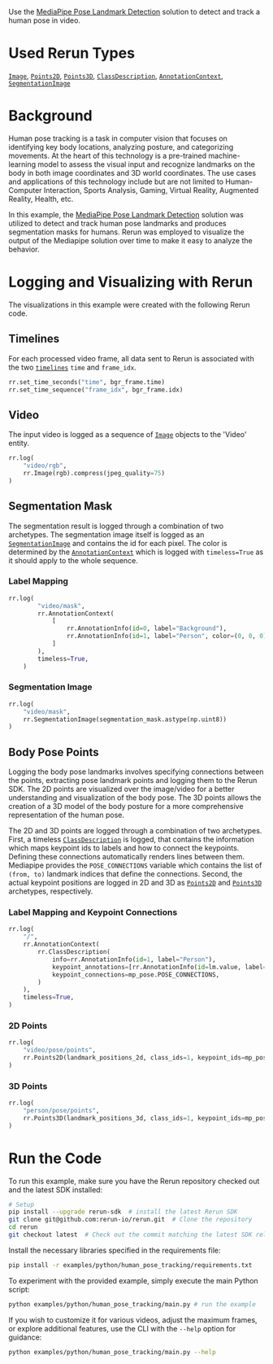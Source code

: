 <!--[metadata]
title = "Human Pose Tracking"
tags = ["mediapipe", "keypoint-detection", "2D", "3D"]
description = "Use the MediaPipe Pose solution to detect and track a human pose in video."
thumbnail = "https://static.rerun.io/human-pose-tracking/5d62a38b48bed1467698d4dc95c1f9fba786d254/480w.png"
thumbnail_dimensions = [480, 480]
channel = "main"
-->

<picture data-inline-viewer="examples/human_pose_tracking">
  <source media="(max-width: 480px)" srcset="https://static.rerun.io/human_pose_tracking/37d47fe7e3476513f9f58c38da515e2cd4a093f9/480w.png">
  <source media="(max-width: 768px)" srcset="https://static.rerun.io/human_pose_tracking/37d47fe7e3476513f9f58c38da515e2cd4a093f9/768w.png">
  <source media="(max-width: 1024px)" srcset="https://static.rerun.io/human_pose_tracking/37d47fe7e3476513f9f58c38da515e2cd4a093f9/1024w.png">
  <source media="(max-width: 1200px)" srcset="https://static.rerun.io/human_pose_tracking/37d47fe7e3476513f9f58c38da515e2cd4a093f9/1200w.png">
  <img src="https://static.rerun.io/human_pose_tracking/37d47fe7e3476513f9f58c38da515e2cd4a093f9/full.png" alt="">
</picture>

Use the [MediaPipe Pose Landmark Detection](https://developers.google.com/mediapipe/solutions/vision/pose_landmarker) solution to detect and track a human pose in video.



# Used Rerun Types
[`Image`](https://www.rerun.io/docs/reference/types/archetypes/image), [`Points2D`](https://www.rerun.io/docs/reference/types/archetypes/points2d), [`Points3D`](https://www.rerun.io/docs/reference/types/archetypes/points3d), [`ClassDescription`](https://www.rerun.io/docs/reference/types/datatypes/class_description), [`AnnotationContext`](https://www.rerun.io/docs/reference/types/archetypes/annotation_context), [`SegmentationImage`](https://www.rerun.io/docs/reference/types/archetypes/segmentation_image)

# Background
Human pose tracking is a task in computer vision that focuses on identifying key body locations, analyzing posture, and categorizing movements.
At the heart of this technology is a pre-trained machine-learning model to assess the visual input and recognize landmarks on the body in both image coordinates and 3D world coordinates.
The use cases and applications of this technology include but are not limited to Human-Computer Interaction, Sports Analysis, Gaming, Virtual Reality, Augmented Reality, Health, etc.

In this example, the [MediaPipe Pose Landmark Detection](https://developers.google.com/mediapipe/solutions/vision/pose_landmarker) solution was utilized to detect and track human pose landmarks and produces segmentation masks for humans.
Rerun was employed to visualize the output of the Mediapipe solution over time to make it easy to analyze the behavior.


# Logging and Visualizing with Rerun
The visualizations in this example were created with the following Rerun code.

## Timelines

For each processed video frame, all data sent to Rerun is associated with the two [`timelines`](https://www.rerun.io/docs/concepts/timelines) `time` and `frame_idx`.

```python
rr.set_time_seconds("time", bgr_frame.time)
rr.set_time_sequence("frame_idx", bgr_frame.idx)
```

## Video
The input video is logged as a sequence of
[`Image`](https://www.rerun.io/docs/reference/types/archetypes/image) objects to the 'Video' entity.
```python
rr.log(
    "video/rgb",
    rr.Image(rgb).compress(jpeg_quality=75)
)
```

## Segmentation Mask

The segmentation result is logged through a combination of two archetypes. The segmentation
image itself is logged as an
[`SegmentationImage`](https://www.rerun.io/docs/reference/types/archetypes/segmentation_image) and
contains the id for each pixel. The color is determined by the
[`AnnotationContext`](https://www.rerun.io/docs/reference/types/archetypes/annotation_context) which is
logged with `timeless=True` as it should apply to the whole sequence.

### Label Mapping

```python
rr.log(
        "video/mask",
        rr.AnnotationContext(
            [
                rr.AnnotationInfo(id=0, label="Background"),
                rr.AnnotationInfo(id=1, label="Person", color=(0, 0, 0)),
            ]
        ),
        timeless=True,
    )
```

### Segmentation Image

```python
rr.log(
    "video/mask",
    rr.SegmentationImage(segmentation_mask.astype(np.uint8))
)
```

## Body Pose Points
Logging the body pose landmarks involves specifying connections between the points, extracting pose landmark points and logging them to the Rerun SDK.
The 2D points are visualized over the image/video for a better understanding and visualization of the body pose. The 3D points allows the creation of a 3D model of the body posture for a more comprehensive representation of the human pose.



The 2D and 3D points are logged through a combination of two archetypes. First, a timeless
[`ClassDescription`](https://www.rerun.io/docs/reference/types/datatypes/class_description) is logged, that contains the information which maps keypoint ids to labels and how to connect
the keypoints.
Defining these connections automatically renders lines between them. Mediapipe provides the `POSE_CONNECTIONS` variable which contains the list of `(from, to)` landmark indices that define the connections. Second, the actual keypoint positions are logged in 2D
and 3D as [`Points2D`](https://www.rerun.io/docs/reference/types/archetypes/points2d) and
[`Points3D`](https://www.rerun.io/docs/reference/types/archetypes/points3d) archetypes, respectively.

### Label Mapping and Keypoint Connections

```python
rr.log(
    "/",
    rr.AnnotationContext(
        rr.ClassDescription(
            info=rr.AnnotationInfo(id=1, label="Person"),
            keypoint_annotations=[rr.AnnotationInfo(id=lm.value, label=lm.name) for lm in mp_pose.PoseLandmark],
            keypoint_connections=mp_pose.POSE_CONNECTIONS,
        )
    ),
    timeless=True,
)
```

### 2D Points

```python
rr.log(
    "video/pose/points",
    rr.Points2D(landmark_positions_2d, class_ids=1, keypoint_ids=mp_pose.PoseLandmark)
)
```

### 3D Points

```python
rr.log(
    "person/pose/points",
    rr.Points3D(landmark_positions_3d, class_ids=1, keypoint_ids=mp_pose.PoseLandmark),
)
```

# Run the Code

To run this example, make sure you have the Rerun repository checked out and the latest SDK installed:
```bash
# Setup
pip install --upgrade rerun-sdk  # install the latest Rerun SDK
git clone git@github.com:rerun-io/rerun.git  # Clone the repository
cd rerun
git checkout latest  # Check out the commit matching the latest SDK release
```

Install the necessary libraries specified in the requirements file:
```bash
pip install -r examples/python/human_pose_tracking/requirements.txt
```
To experiment with the provided example, simply execute the main Python script:
```bash
python examples/python/human_pose_tracking/main.py # run the example
```

If you wish to customize it for various videos, adjust the maximum frames, or explore additional features, use the CLI with the `--help` option for guidance:

```bash
python examples/python/human_pose_tracking/main.py --help
```
